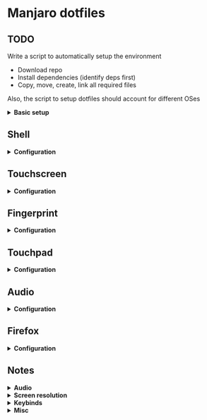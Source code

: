 # Manjaro dotfiles

## TODO

Write a script to automatically setup the environment

- Download repo
- Install dependencies (identify deps first)
- Copy, move, create, link all required files

Also, the script to setup dotfiles should account for different OSes

<details>
<summary><b>Basic setup</b></summary>

Create basic folder structure

- `for dir in archive classes downloads media/{music,pictures} projects workspace; do mkdir $dir; done`

Files in `etc/` and `usr/` are not actually located in the home folder. Clone the repo, then `cd dotfiles` and then follow these steps

- `sudo pacman -Syu`
- `sudo pacman -S yay zsh termite firefox polybar`
- `sudo chsh; chsh`
- `yay -S polybar code megasync touchegg xbindkeys`

- `sh -c "$(curl -fsSL https://raw.githubusercontent.com/robbyrussell/oh-my-zsh/master/tools/install.sh)"`
- `git clone https://github.com/zsh-users/zsh-autosuggestions ${ZSH_CUSTOM:-~/.oh-my-zsh/custom}/plugins/zsh-autosuggestions`
- `git clone https://github.com/romkatv/powerlevel10k.git $ZSH_CUSTOM/themes/powerlevel10k`

- `cp etc/default/grub /etc/default/grub; sudo update-grub`
- `cp etc/ssh/sshd_config /etc/ssh/sshd_config`
- `cp etc/locale.conf /etc/locale.conf` or just set the proper locale
  - Uncomment the locale to be generate (`en_US.UTF-8 UTF-8`) in `/etc/locale.gen`
  - Generate with `sudo locale-gen`
- `cp -r usr/share/X11/xorg.conf.d /usr/share/X11/` or just copy the content
- `cp -r usr/share/conky /usr/share/` (now disabled in `~/.config/i3/config/`)

All the other configuration files are in the home folder

- YET TO TEST `for file in .dotfiles/.config/*; do ln -s $file .$(basename $file); done`
- `cp .Xresources ~/; xrdb ~/.Xresources`
- `echo "[ -f ~/.xprofile ] && . ~/.xprofile" >> ~/.xinitrc`
- `ln -s .xprofile ~/.xprofile` if necessary (`rm -rf ~/.xprofile`)
- `ln -s ~/.dotfiles/.dmenurc ~/.dmenurc`

Some stuff to install

- `sudo pacman -S unzip docker docker-compose go davfs2 yarn npm transmission-cli openvpn gdb colordiff ifconfig zathura dpkg httpie openssh`
- `yay -S dpkg`
  </details>

## Shell

<details>
<summary><b>Configuration</b></summary>

Install **zsh** (and also **Oh-My-Zsh**), **vim**, **terminator/termite** if necessary, then

- `cp -r .vim ~/.vim/`
- `ln -s .vimrc ~/.vimrc`
- `ln -s .zshrc ~/.zshrc`

### Binaries

Symlink user binaries

- `for f in $(find bin -type f); do cp "$f" "${HOME}/.local/$f"; done`

### Install fonts

- `git clone https://github.com/powerline/fonts.git --depth=1`
- `./fonts/install.sh && rm -rf fonts`

#### Vim plugins

- [vim-netranger](https://github.com/ipod825/vim-netranger)

#### Additional packages

- [termtosvg](https://github.com/nbedos/termtosvg)
- [todo.txt](https://github.com/todotxt/todo.txt-cli)
- **downgrade** - `sudo pacman -Syu downgrade`
- **xbacklight** - `pacman -Syu xorg-xbacklight`
  </details>

## Touchscreen

<details>
<summary><b>Configuration</b></summary>

#### [EDIT 05/11/2020]

`touchegg-1.1.1.1` is not available anymore and the new version doesn't support DRAG (2 fingers gestures). So it's necessary to downgrade to 1.1.1.1 to keep the old configuration

- Add **arcanis** repo to `/etc/pacman.conf`

```
[arcanisrepo]
Server = http://repo.arcanis.me/repo/$arch
```
- Update packages database `pacman -Syyu`
- Install using pacman `pacman -S touchegg`
- Remove **arcanis** and update again

#### [BEFORE 27/09/2020]

- `yay -Syu touchegg`
- Double check that `~/.config/touchegg/touchegg.conf` exists, or `ln -s ~/.dotfiles/.config/touchegg ~/.config/`
- Load **touchegg** with `echo "touchegg &" >> ~/.xprofile` or just load`~/.xprofile` from `~/.xinitrc`

### `touchegg.conf`

<details>
<summary><b>More</b></summary>

```
<touchégg>
  <settings>
    <property name="composed_gestures_time">111</property>
  </settings>
  <application name="All">
    <gesture type="DRAG" fingers="1" direction="ALL">
      <action type="DRAG_AND_DROP">BUTTON=1</action>
    </gesture>
    <gesture type="DRAG" fingers="3" direction="UP">
      <action type="MAXIMIZE_RESTORE_WINDOW"></action>
    </gesture>
    <gesture type="DRAG" fingers="3" direction="DOWN">
      <action type="MINIMIZE_WINDOW"></action>
    </gesture>
    <gesture type="DRAG" fingers="2" direction="ALL">
      <action type="SCROLL">SPEED=7:INVERTED=true</action>
    </gesture>
    <gesture type="PINCH" fingers="2" direction="IN">
      <action type="SEND_KEYS">Control+minus</action>
    </gesture>
    <gesture type="PINCH" fingers="2" direction="OUT">
      <action type="SEND_KEYS">Control+plus</action>
    </gesture>
    <gesture type="TAP" fingers="3" direction="">
      <action type="MOUSE_CLICK">BUTTON=2</action>
    </gesture>
    <gesture type="TAP" fingers="2" direction="">
      <action type="MOUSE_CLICK">BUTTON=3</action>
    </gesture>
    <gesture type="TAP" fingers="1" direction="">
      <action type="MOUSE_CLICK">BUTTON=1</action>
    </gesture>
  </application>
</touchégg>
```

</details>
</details>

## Fingerprint

<details>
<summary><b>Configuration</b></summary>

Currenlty using `fingerprint-gui` with `libfprint` (only v. 0.8.2-1 works). In case of upgrade just downgrade with `DOWNGRADE_FROM_ALA=1 downgrade libfprint`

</details>

## Touchpad

<details>
<summary><b>Configuration</b></summary>

- Install **xf86-input-libinput**
- `cp 40-libinput.conf /etc/X11/xorg.conf.d/`

### `40-libinput.conf`

```
Section "InputClass"
        Identifier "libinput touchpad catchall"
        MatchIsTouchpad "on"
        MatchDevicePath "/dev/input/event*"
        Driver "libinput"
        Option "NaturalScrolling" "true"
        Option "AccelSpeed" "0.7"
        Option "AccelProfile" "adaptive"
        Option "Tapping" "true"
        Option "TappingButtonMap" "lrm"
EndSection
```

</details>

## Audio

<details>
<summary><b>Configuration</b></summary>

- `sudo usermod -aG audio $(whoami)`
- `sudo install_pulse`
- `sudo pacman -S pavucontrol`
- Add `options snd_hda_intel index=1` to `/etc/modprobe.d/alsa-base.conf`
- Set default input/output for pulse audio [here](https://wiki.archlinux.org/index.php/PulseAudio/Examples#Set_the_defaulting_output_source)
- Make sure only one instance of `pulseaudio` is running
  - Assuming `/usr/lib/systemd/user/pulseaudio.service` is enabled with
  - `systemctl --user enable pulseaudio`
  - `systemctl --user start pulseaudio`
  - Keep `exec --no-startup-id pulseaudio` commented out

No need for `/etc/asound.conf` or put the following configuration

```
# Use PulseAudio by default
pcm.!default {
  type pulse
  fallback "sysdefault"
  hint {
    show on
    description "Default ALSA Output (currently PulseAudio Sound Server)"
  }
}

ctl.!default {
  type pulse
  fallback "sysdefault"
}

# vim:set ft=alsaconf:
```

### Audio keybinds

- `xbindkeys -d > ~/.xbindkeysrc`

Add mute/unmute bind

```
echo "# Mute volume
"pactl set-sink-mute @DEFAULT_SINK@ toggle"
   XF86AudioMute
" >> ~/.xbindkeysrc

```

</details>

## Firefox

<details>
<summary><b>Configuration</b></summary>

- Edit `about:config`
  - `layout.css.devPixelsPerPx` to `1.4`
  - `toolkit.legacyUserProfileCustomizations.stylesheets` to `true`
- `ln -s .dotfiles/.mozilla/firefox ~/.mozilla/firefox/`

</details>




## Notes

<details>
<summary><b>Audio</b></summary>

Should works with both `pulseaudio` and `alsa` installed

```
alsa-lib 1.1.7-1
alsa-plugins 1.1.7-3
alsa-tools 1.1.7-1
alsa-utils 1.1.7-1
zita-alsa-pcmi 0.3.2-1
```

#### Possible fixes/patches

Detect sound card with `cat /proc/asound/cards`. That gives the following output

```
 0 [HDMI           ]: HDA-Intel - HDA Intel HDMI
                      HDA Intel HDMI at 0xf0530000 irq 48
 1 [PCH            ]: HDA-Intel - HDA Intel PCH
                      HDA Intel PCH at 0xf0534000 irq 44
```

and set as default card in `/etc/asound.conf` **NOT WORKING ANYMORE**

```
pcm.!default {
  type hw
  card PCH
}

ctl.!default {
  type hw
  card PCH
}
```

To unmute the sound use the keybind

- ~`Mod1 + XF86SoundMute` set in `.config/i3/config`~
- `"pactl set-sink-mute @DEFAULT_SINK@ toggle"
   XF86AudioMute`


If the output of `pulseaudio` shows `E: [pulseaudio] main.c: pa_pid_file_create() failed.` try adding **user** to **audio** group with `sudo usermod -aG audio $(whoami)`

Using both `pulseaudio` and `alsamixer`.

- Get default output device with `pacmd list-sinks | grep -e 'name:' -e 'index:'`
- Get default input device with `pacmd list-sources | grep -e 'name:' -e 'index:'`

List all available cards with `aplay -L`

```
...
pulse
    PulseAudio Sound Server
default
    Default ALSA Output (currently PulseAudio Sound Server)
...
```

and test if they are working with `speaker-test -D NAME -c 2` where the name could be, in this specific case, "pulse" or "default".

- [Alsa](https://wiki.archlinux.org/index.php/Advanced_Linux_Sound_Architecture)
- [PulseAudio](https://wiki.archlinux.org/index.php/PulseAudio)

</details>

<details>
<summary><b>Screen resolution</b></summary>

- Generate and create new resolution - `xrand --newmode $(cvt 2304 1296 | sed '2 !d;s/Modeline\s//g')`
- Add resolution to output device - Find connected device `xrandr | sed -n -e '/\sconnected/p' | awk -F' ' '{print $1}'` (in my case **eDP1**) - `xrandr --addmode eDP1 2304x1296_60.00`
- Change resolution - `xrandr -s 2304x1296`

</details>

<details>
<summary><b>Keybinds</b></summary>

This might require **xbindkeys**. Now the touch-function keys are set to

- `Search`: launch firefox
- `Explorer`: launch ranger
- `Tools`: launch morc menu
- `Display`: toogle display brightness

</details>

<details>
<summary><b>Misc</b></summary>

- [Arch on X1 carbon](<https://wiki.archlinux.org/index.php/Lenovo_ThinkPad_X1_Carbon_(Gen_2)>)
- Install **Postman**
  - Download the executable and place it in `${HOME}/.app/`
  - Create link `sudo ln -s ${HOME}/.dotfiles/.script/postman /usr/bin/postman`

</details>

